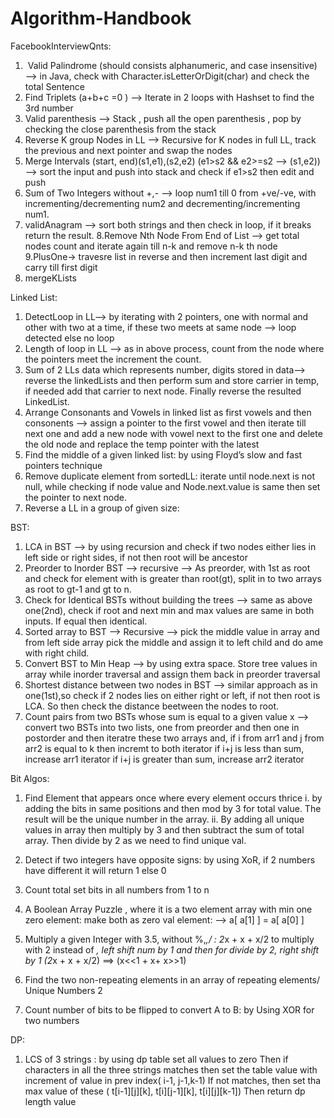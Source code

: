 # Algorithm-Handbook

FacebookInterviewQnts:
  1.  Valid Palindrome (should consists alphanumeric, and case insensitive) —> in Java, check with Character.isLetterOrDigit(char) and check the total           Sentence
  2. Find Triplets (a+b+c =0 ) —> Iterate in 2 loops with Hashset to find the 3rd number 
  3. Valid parenthesis —> Stack , push all the open parenthesis , pop by checking the close parenthesis from the stack
  4. Reverse K group Nodes in LL —> Recursive for K nodes in full LL, track the previous and next pointer and swap the nodes
  5. Merge Intervals (start, end)(s1,e1),(s2,e2) (e1>s2 && e2>=s2 —> (s1,e2)) —>  sort the input and push into stack and check if e1>s2 then edit and push
  6. Sum of Two Integers without +,- --> loop num1 till 0 from +ve/-ve, with incrementing/decrementing num2 and decrementing/incrementing num1.
  7. validAnagram --> sort both strings and then check in loop, if it breaks return the result.
  8.Remove Nth Node From End of List --> get total nodes count and iterate again till n-k and remove n-k th node
  9.PlusOne-> travesre list in reverse and then increment last digit and carry till first digit 
  10. mergeKLists 
 
Linked List:
 1. DetectLoop in LL--> by iterating with 2 pointers, one with normal and other with two at a time, if these two meets at same node --> loop detected else no loop 
 2. Length of loop in LL --> as in above process, count from the node where the pointers meet the increment the count.
 3. Sum of 2 LLs data which represents number, digits stored in data--> reverse the linkedLists and then perform sum and store carrier in temp, if needed add that        carrier to next node. Finally reverse the resulted LinkedList.
 4. Arrange Consonants and Vowels  in linked list as first vowels and then consonents --> 
                  assign a pointer to the first vowel and then iterate till next one and
                  add a new node with vowel next to the first one and 
                  delete the old node and
                  replace the temp pointer with the latest
5. Find the middle of a given linked list: by using Floyd’s slow and fast pointers technique
6. Remove duplicate element from sortedLL: iterate until node.next is not null, while checking if node value and Node.next.value is same then set the pointer to next node.        
7. Reverse a LL in a group of given size: 
  
BST:
 1. LCA in BST --> by using recursion and check if two nodes either lies in left side or right sides, if not then root will be ancestor
 2. Preorder to Inorder BST --> recursive --> As preorder, with 1st as root and check for element with is greater than root(gt), split in to two arrays as root to gt-1 and gt to n.
 3. Check for Identical BSTs without building the trees --> same as above one(2nd), check if root and next min and max values are same in both inputs. If equal then identical.
 4. Sorted array to BST --> Recursive --> pick the middle value in array and from left side array pick the middle and assign it to left child and do ame with right child.
 5. Convert BST to Min Heap --> by using extra space. Store tree values in array while inorder traversal and assign them back in preorder traversal
 6. Shortest distance between two nodes in BST --> similar approach as in one(1st),so check if 2 nodes lies on either right or left, if not then root is LCA. So then check the distance beetween the nodes to root.
 7. Count pairs from two BSTs whose sum is equal to a given value x --> convert two BSTs into two lists, one from preorder and then one in postorder and then iteratre these two arrays and, if i from arr1 and j from arr2 is equal to k then incremt to both iterator
                       if i+j is less than sum, increase arr1 iterator
                       if i+j is greater than sum, increase arr2 iterator

Bit Algos:

 1. Find Element that appears once where every element occurs thrice
        i. by adding the bits in same positions and then mod by 3 for total value. The result will be the unique number in the array.
        ii. By adding all unique values in array then multiply by 3 and then subtract the sum of total array. Then divide by 2 as we need to find unique val.
 2. Detect if two integers have opposite signs: by using XoR, if 2 numbers have different it will return 1 else 0
 3. Count total set bits in all numbers from 1 to n
 4. A Boolean Array Puzzle , where it is a two element array with min one zero element: make both as zero val element:
        --> a[ a[1] ] = a[ a[0] ]
 5. Multiply a given Integer with 3.5, without %,*,/ : 2*x + x + x/2
        to multiply with 2 instead of *, left shift num by 1 and then for divide by 2, right shift by 1
        (2*x + x + x/2) ==> (x<<1 + x+ x>>1)
 6. Find the two non-repeating elements in an array of repeating elements/ Unique Numbers 2

 7. Count number of bits to be flipped to convert A to B: by Using XOR for two numbers
  
DP:
 1. LCS of 3 strings : by using dp table set all values to zero
                       Then if characters in all the three strings matches then set the table value with increment of value in prev index( i-1, j-1,k-1)
                        If not matches, then set tha max value of these ( t[i-1][j][k], t[i][j-1][k], t[i][j][k-1]) 
                        Then return dp length value
